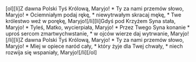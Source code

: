 [ol][li]Z dawna Polski Tyś Królową, Maryjo! * Ty za nami przemów słowo, Maryjo! * Ociemniałym podaj rękę, * niewytrwałym skracaj mękę, * Twe królestwo weź w porękę, Maryjo![/li][li]Gdyś pod Krzyżem Syna stała, Maryjo! * Tyleś, Matko, wycierpiała, Maryjo! * Przez Twego Syna konanie * uproś sercom zmartwychwstanie, * w ojców wierze daj wytrwanie, Maryjo![/li][li]Z dawna Polski Tyś Królową, Maryjo! * Ty za nami przemów słowo, Maryjo! * Miej w opiece naród cały, * który żyje dla Twej chwały, * niech rozwija się wspaniały, Maryjo![/li][/ol]